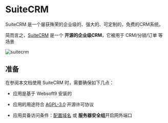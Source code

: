 # SuiteCRM

SuiteCRM 是一个屡获殊荣的企业级的、强大的、可定制的，免费的CRM系统。

简而言之，[SuiteCRM](https://suitecrm.com/) 是一个 **开源的企业级CRM**，它被用于 CRM/分销/订单  等场景


![suitecrm](http://libs.websoft9.com/Websoft9/DocsPicture/zh/suitecrm/suitecrm-backend-websoft9.png)


## 准备

在参阅本文档使用 SuiteCRM 时，需要确保如下几点：

- 应用是基于 Websoft9 安装的

- 应用的用途符合 [AGPL-3.0](https://opensource.org/licenses/AGPL-3.0) 开源许可协议

- 应用具备访问条件：[配置域名](./guide/appsetdomain) 或 **服务器安全组**开启网外端口